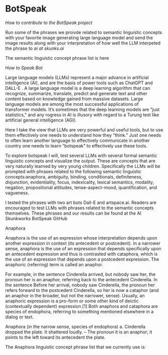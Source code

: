 # BotSpeak

*How to contribute to the BotSpeak project*

Run some of the phrases we proivde related to semantic linguistic concepts with your favorite image generating large language model and send the image results along with your interpretation of how well the LLM interpeted the phrase to *ai at skunks.ai*  

The semantic linguistic concept phrase list is here 

*How to Speak Bot*  

Large language models (LLMs) represent a major advance in artificial intelligence (AI), and are the basis of power tools such as ChatGPT and DALL-E . A large language model is a deep learning algorithm that can recognize, summarize, translate, predict and generate text and other content based on knowledge gained from massive datasets. Large language models are among the most successful applications of transformer models. It’s sometimes that the deep learning models are “just statistics,” and any rogress in AI is illusory with regard to a Turung test like artificial general intelligence (AGI). 

Here I take the view that LLMs are very powerful and useful tools, but to use them effectively one needs to understand how they “think.” Just one needs to often learn another language to effectively communicate in another country one needs to learn “botspeak” to effectively use these tools. 

To explore botspeak I will, test several LLMs with several formal semantic linguistic concepts and visualize the output. These are concepts that are very naturally learned by very young children.  Specifically the LLMs will be prompted with phrases related to the following semantic linguistic concepts:anaphora, ambiguity, binding, conditionals, definiteness, disjunction, evidentiality, focus, indexicality, lexical semantics, modality, negation, propositional attitudes, tense–aspect–mood, quantification, and vagueness.

I tested the phrases with two art bots Dall-E and artspace.ai. Readers are encouraged to test LLMs with phrases related to the semantic concepts themselves. These phrases and our results can be found at the AI Skunkworks BotSpeak GitHub  


Anaphora

Anaphora is the use of an expression whose interpretation depends upon another expression in context (its antecedent or postcedent). In a narrower sense, anaphora is the use of an expression that depends specifically upon an antecedent expression and thus is contrasted with cataphora, which is the use of an expression that depends upon a postcedent expression. The anaphoric (referring) term is called an anaphor. 

For example, in the sentence Cinderella arrived, but nobody saw her, the pronoun her is an anaphor, referring back to the antecedent Cinderella. In the sentence Before her arrival, nobody saw Cinderella, the pronoun her refers forward to the postcedent Cinderella, so her is now a cataphor (and an anaphor in the broader, but not the narrower, sense). Usually, an anaphoric expression is a pro-form or some other kind of deictic (contextually dependent) expression.[1] Both anaphora and cataphora are species of endophora, referring to something mentioned elsewhere in a dialog or text.


Anaphora (in the narrow sense, species of endophora)
a. Cinderella dropped the plate. It shattered loudly. – The pronoun it is an anaphor; it points to the left toward its antecedent the plate.


The Anaphora linguistic concept phrase list that we currently use is:




